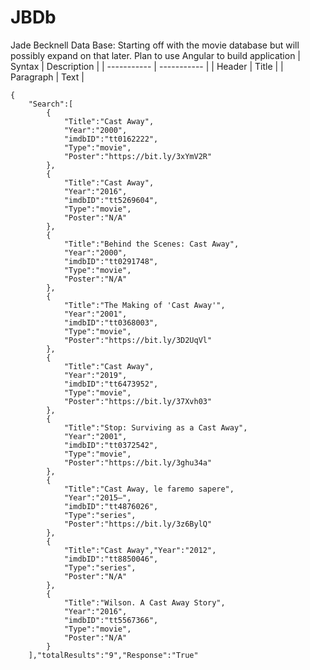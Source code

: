 # JBDb
Jade Becknell Data Base: Starting off with the movie database but will possibly expand on that later. Plan to use Angular to build application
| Syntax | Description |
| ----------- | ----------- |
| Header | Title |
| Paragraph | Text |

```
{
	"Search":[
		{
			"Title":"Cast Away",
			"Year":"2000",
			"imdbID":"tt0162222",
			"Type":"movie",
			"Poster":"https://bit.ly/3xYmV2R"
		},
		{
			"Title":"Cast Away",
			"Year":"2016",
			"imdbID":"tt5269604",
			"Type":"movie",
			"Poster":"N/A"
		},
		{
			"Title":"Behind the Scenes: Cast Away",
			"Year":"2000",
			"imdbID":"tt0291748",
			"Type":"movie",
			"Poster":"N/A"
		},
		{
			"Title":"The Making of 'Cast Away'",
			"Year":"2001",
			"imdbID":"tt0368003",
			"Type":"movie",
			"Poster":"https://bit.ly/3D2UqVl"
    	},
   		{
			"Title":"Cast Away",
			"Year":"2019",
			"imdbID":"tt6473952",
			"Type":"movie",
			"Poster":"https://bit.ly/37Xvh03"
		},
		{
			"Title":"Stop: Surviving as a Cast Away",
			"Year":"2001",
			"imdbID":"tt0372542",
			"Type":"movie",
			"Poster":"https://bit.ly/3ghu34a"
		},
		{
			"Title":"Cast Away, le faremo sapere",
			"Year":"2015–",
			"imdbID":"tt4876026",
			"Type":"series",
			"Poster":"https://bit.ly/3z6BylQ"
		},
		{
			"Title":"Cast Away","Year":"2012",
			"imdbID":"tt8850046",
			"Type":"series",
			"Poster":"N/A"
		},
		{
			"Title":"Wilson. A Cast Away Story",
			"Year":"2016",
			"imdbID":"tt5567366",
			"Type":"movie",
			"Poster":"N/A"
		}
	],"totalResults":"9","Response":"True"
```